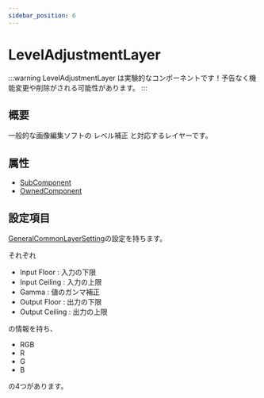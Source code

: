 ```yaml
---
sidebar_position: 6
---
```


# LevelAdjustmentLayer

:::warning
LevelAdjustmentLayer は実験的なコンポーネントです！予告なく機能変更や削除がされる可能性があります。
:::

## 概要

一般的な画像編集ソフトの レベル補正 と対応するレイヤーです。

## 属性

- [SubComponent](/docs/Reference/General/ComponentBasicBehavior.md#maincomponent-と-subcomponent)
- [OwnedComponent](/docs/Reference/General/ComponentBasicBehavior.md#ownedcomponent-と-annotationcomponent)

## 設定項目

[GeneralCommonLayerSetting](./GeneralCommonLayerSetting.md)の設定を持ちます。

それぞれ

- Input Floor : 入力の下限
- Input Ceiling : 入力の上限
- Gamma : 値のガンマ補正
- Output Floor : 出力の下限
- Output Ceiling : 出力の上限

の情報を持ち、

- RGB
- R
- G
- B

の4つがあります。
